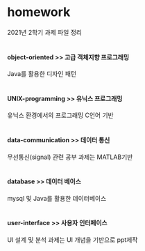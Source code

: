 # homework
2021년 2학기 과제 파일 정리
</br>
</br>
#### object-oriented >> 고급 객체지향 프로그래밍 
Java를 활용한 디자인 패턴
</br>
</br>
#### UNIX-programming >> 유닉스 프로그래밍
유닉스 환경에서의 프로그래밍 C언어 기반
</br>
</br>
#### data-communication >> 데이터 통신
무선통신(signal) 관련 공부 과제는 MATLAB기반 
</br>
</br>
#### database >> 데이터 베이스
mysql 및 Java를 활용한 데이터베이스
</br>
</br>
#### user-interface >> 사용자 인터페이스
UI 설계 및 분석 과제는 UI 개념을 기반으로 ppt제작
